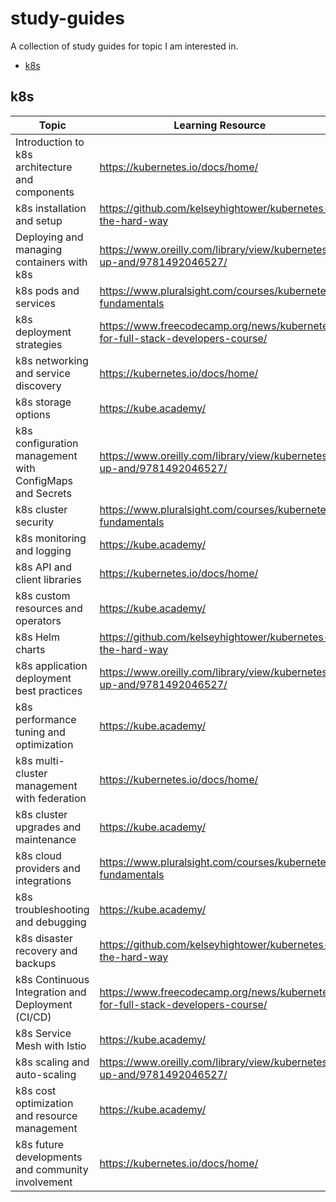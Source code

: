 # study-guides
A collection of study guides for topic I am interested in.

- [k8s](#k8s)

## k8s
| Topic | Learning Resource |
|-------|------------------|
| Introduction to k8s architecture and components | https://kubernetes.io/docs/home/ |
| k8s installation and setup | https://github.com/kelseyhightower/kubernetes-the-hard-way |
| Deploying and managing containers with k8s | https://www.oreilly.com/library/view/kubernetes-up-and/9781492046527/ |
| k8s pods and services | https://www.pluralsight.com/courses/kubernetes-fundamentals |
| k8s deployment strategies | https://www.freecodecamp.org/news/kubernetes-for-full-stack-developers-course/ |
| k8s networking and service discovery | https://kubernetes.io/docs/home/ |
| k8s storage options | https://kube.academy/ |
| k8s configuration management with ConfigMaps and Secrets | https://www.oreilly.com/library/view/kubernetes-up-and/9781492046527/ |
| k8s cluster security | https://www.pluralsight.com/courses/kubernetes-fundamentals |
| k8s monitoring and logging | https://kube.academy/ |
| k8s API and client libraries | https://kubernetes.io/docs/home/ |
| k8s custom resources and operators | https://kube.academy/ |
| k8s Helm charts | https://github.com/kelseyhightower/kubernetes-the-hard-way |
| k8s application deployment best practices | https://www.oreilly.com/library/view/kubernetes-up-and/9781492046527/ |
| k8s performance tuning and optimization | https://kube.academy/ |
| k8s multi-cluster management with federation | https://kubernetes.io/docs/home/ |
| k8s cluster upgrades and maintenance | https://kube.academy/ |
| k8s cloud providers and integrations | https://www.pluralsight.com/courses/kubernetes-fundamentals |
| k8s troubleshooting and debugging | https://kube.academy/ |
| k8s disaster recovery and backups | https://github.com/kelseyhightower/kubernetes-the-hard-way |
| k8s Continuous Integration and Deployment (CI/CD) | https://www.freecodecamp.org/news/kubernetes-for-full-stack-developers-course/ |
| k8s Service Mesh with Istio | https://kube.academy/ |
| k8s scaling and auto-scaling | https://www.oreilly.com/library/view/kubernetes-up-and/9781492046527/ |
| k8s cost optimization and resource management | https://kube.academy/ |
| k8s future developments and community involvement | https://kubernetes.io/docs/home/ |

